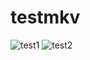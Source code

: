 # testmkv
 
![test1](https://user-images.githubusercontent.com/107999327/176017039-518ea88a-a535-4068-b36a-0a3c79940ea8.jpg)
![test2](https://user-images.githubusercontent.com/107999327/176017076-196fa521-a7ba-4df4-b458-cbbf3279d31b.jpg)

